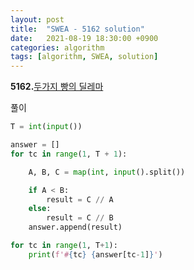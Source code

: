 ```yaml
---
layout: post
title:  "SWEA - 5162 solution"
date:   2021-08-19 18:30:00 +0900
categories: algorithm
tags: [algorithm, SWEA, solution]
---
```

**5162.**[두가지 빵의 딜레마 ](https://swexpertacademy.com/main/code/problem/problemDetail.do?contestProbId=AWTaTDua3OoDFAVT&categoryId=AWTaTDua3OoDFAVT&categoryType=CODE&problemTitle=5162&orderBy=FIRST_REG_DATETIME&selectCodeLang=ALL&select-1=&pageSize=10&pageIndex=1)

풀이

```python
T = int(input())

answer = []
for tc in range(1, T + 1):

    A, B, C = map(int, input().split())

    if A < B:
        result = C // A
    else:
        result = C // B
    answer.append(result)

for tc in range(1, T+1):
    print(f'#{tc} {answer[tc-1]}')
```

